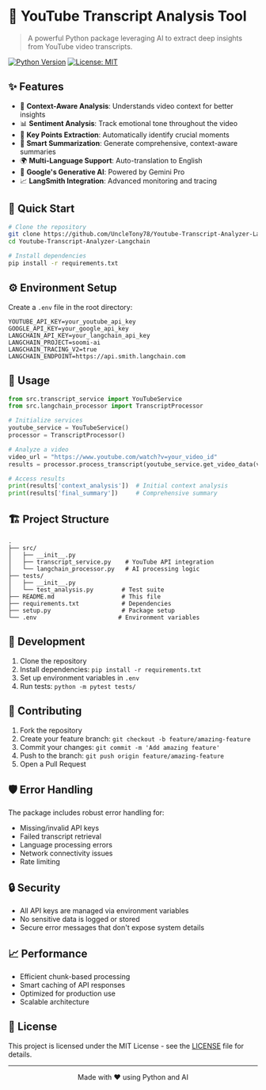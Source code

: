 # 🎥 YouTube Transcript Analysis Tool

> A powerful Python package leveraging AI to extract deep insights from YouTube video transcripts.

[![Python Version](https://img.shields.io/badge/python-3.8%2B-blue.svg)](https://www.python.org/downloads/)
[![License: MIT](https://img.shields.io/badge/License-MIT-yellow.svg)](https://opensource.org/licenses/MIT)

## ✨ Features

- 🧠 **Context-Aware Analysis**: Understands video context for better insights
- 📊 **Sentiment Analysis**: Track emotional tone throughout the video
- 🎯 **Key Points Extraction**: Automatically identify crucial moments
- 📝 **Smart Summarization**: Generate comprehensive, context-aware summaries
- 🌍 **Multi-Language Support**: Auto-translation to English
- 🤖 **Google's Generative AI**: Powered by Gemini Pro
- 📈 **LangSmith Integration**: Advanced monitoring and tracing

## 🚀 Quick Start

```bash
# Clone the repository
git clone https://github.com/UncleTony78/Youtube-Transcript-Analyzer-Langchain.git
cd Youtube-Transcript-Analyzer-Langchain

# Install dependencies
pip install -r requirements.txt
```

## ⚙️ Environment Setup

Create a `.env` file in the root directory:

```env
YOUTUBE_API_KEY=your_youtube_api_key
GOOGLE_API_KEY=your_google_api_key
LANGCHAIN_API_KEY=your_langchain_api_key
LANGCHAIN_PROJECT=soomi-ai
LANGCHAIN_TRACING_V2=true
LANGCHAIN_ENDPOINT=https://api.smith.langchain.com
```

## 📖 Usage

```python
from src.transcript_service import YouTubeService
from src.langchain_processor import TranscriptProcessor

# Initialize services
youtube_service = YouTubeService()
processor = TranscriptProcessor()

# Analyze a video
video_url = "https://www.youtube.com/watch?v=your_video_id"
results = processor.process_transcript(youtube_service.get_video_data(video_url))

# Access results
print(results['context_analysis'])  # Initial context analysis
print(results['final_summary'])     # Comprehensive summary
```

## 🏗️ Project Structure

```
.
├── src/
│   ├── __init__.py
│   ├── transcript_service.py    # YouTube API integration
│   └── langchain_processor.py   # AI processing logic
├── tests/
│   ├── __init__.py
│   └── test_analysis.py        # Test suite
├── README.md                   # This file
├── requirements.txt            # Dependencies
├── setup.py                    # Package setup
└── .env                       # Environment variables
```

## 🧪 Development

1. Clone the repository
2. Install dependencies: `pip install -r requirements.txt`
3. Set up environment variables in `.env`
4. Run tests: `python -m pytest tests/`

## 🤝 Contributing

1. Fork the repository
2. Create your feature branch: `git checkout -b feature/amazing-feature`
3. Commit your changes: `git commit -m 'Add amazing feature'`
4. Push to the branch: `git push origin feature/amazing-feature`
5. Open a Pull Request

## 🛡️ Error Handling

The package includes robust error handling for:
- Missing/invalid API keys
- Failed transcript retrieval
- Language processing errors
- Network connectivity issues
- Rate limiting

## 🔒 Security

- All API keys are managed via environment variables
- No sensitive data is logged or stored
- Secure error messages that don't expose system details

## 📈 Performance

- Efficient chunk-based processing
- Smart caching of API responses
- Optimized for production use
- Scalable architecture

## 📄 License

This project is licensed under the MIT License - see the [LICENSE](LICENSE) file for details.

---

<div align="center">
Made with ❤️ using Python and AI
</div>
